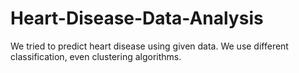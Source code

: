 # Heart-Disease-Data-Analysis
We tried to predict heart disease using given data. We use different classification, even clustering algorithms. 
